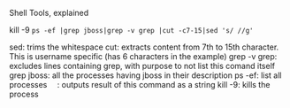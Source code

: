 Shell Tools, explained

kill -9 `ps -ef |grep jboss|grep -v grep |cut -c7-15|sed 's/ //g'`

sed: trims the whitespace
cut: extracts content from 7th to 15th character. This is username specific (has 6 characters in the example)
grep -v grep: excludes lines containing grep, with purpose to not list this comand itself
grep jboss: all the processes having jboss in their description
ps -ef: list all processes
`  `: outputs result of this command as a string
kill -9: kills the process
